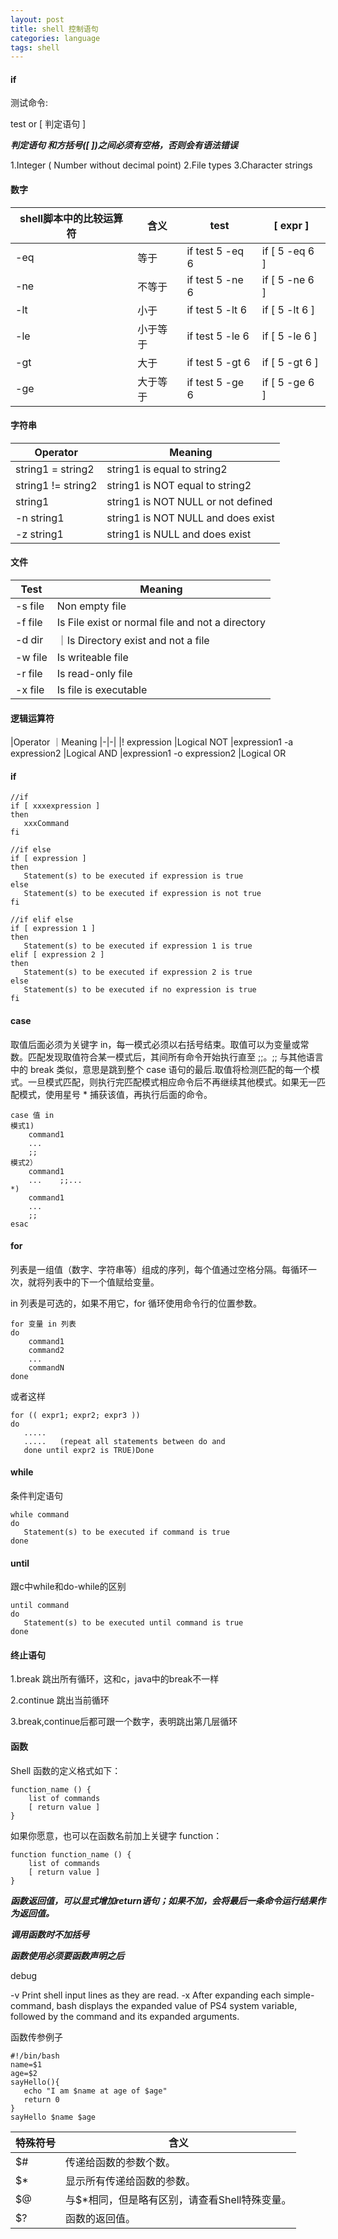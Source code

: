 ```yaml
---
layout: post
title: shell 控制语句
categories: language
tags: shell
---
```


#### if
测试命令:

test or [ ﻿判定语句 ]

***判定语句 和方括号([ ])之间必须有空格，否则会有语法错误***

1.Integer ( Number without decimal point)
2.File types
3.Character strings

#### 数字

| shell脚本中的比较运算符	 |含义	|test	|[ expr ]|
|-|-|-|-|
|-eq|	等于|if test 5 -eq 6 |if [ 5 -eq 6 ]
|-ne	|不等于|if test 5 -ne 6|if [ 5 -ne 6 ]
|-lt	|小于|if test 5 -lt 6|if [ 5 -lt 6 ]
|-le|	小于等于|if test 5 -le 6|if [ 5 -le 6 ]
|-gt	|大于|if test 5 -gt 6|if [ 5 -gt 6 ]
|-ge	|大于等于|if test 5 -ge 6|if [ 5 -ge 6 ]

#### 字符串

|Operator	|Meaning|
|-|-|
|string1 = string2	|string1 is equal to string2
|string1 != string2	|string1 is NOT equal to string2
|string1	|string1 is NOT NULL or not defined
|-n string1	|string1 is NOT NULL and does exist
|-z string1	|string1 is NULL and does exist

#### 文件

|Test	|Meaning|
|-|-|
|-s file  	|Non empty file
|-f file  	|Is File exist or normal file and not a directory
|-d dir   	|｜Is Directory exist and not a file
|-w file 	|Is writeable file
|-r file  	|Is read-only file
|-x file  	|Is file is executable

#### 逻辑运算符

|Operator           	｜Meaning
|-|-|
|! expression	|Logical NOT
|expression1  -a  expression2	|Logical AND
|expression1  -o  expression2	|Logical OR

#### if

    //if
    if [ xxxexpression ]
    then
       xxxCommand
    fi

    //if else
    if [ expression ]
    then
       Statement(s) to be executed if expression is true
    else
       Statement(s) to be executed if expression is not true
    fi

    //if elif else
    if [ expression 1 ]
    then
       Statement(s) to be executed if expression 1 is true
    elif [ expression 2 ]
    then
       Statement(s) to be executed if expression 2 is true
    else
       Statement(s) to be executed if no expression is true
    fi
#### case
取值后面必须为关键字 in，每一模式必须以右括号结束。取值可以为变量或常数。匹配发现取值符合某一模式后，其间所有命令开始执行直至 ;;。;; 与其他语言中的 break 类似，意思是跳到整个 case 语句的最后.取值将检测匹配的每一个模式。一旦模式匹配，则执行完匹配模式相应命令后不再继续其他模式。如果无一匹配模式，使用星号 * 捕获该值，再执行后面的命令。

    case 值 in
    模式1)
        command1
        ...
        ;;
    模式2）
        command1
        ...    ;;...
    *)
        command1
        ...
        ;;
    esac

#### for
列表是一组值（数字、字符串等）组成的序列，每个值通过空格分隔。每循环一次，就将列表中的下一个值赋给变量。

in 列表是可选的，如果不用它，for 循环使用命令行的位置参数。

    for 变量 in 列表
    do
        command1
        command2
        ...
        commandN
    done

或者这样

    for (( expr1; expr2; expr3 ))
    do
       .....
       .....   (repeat all statements between do and
       done until expr2 is TRUE)Done

#### while
条件判定语句

    while command
    do
       Statement(s) to be executed if command is true
    done

#### until
跟c中while和do-while的区别

    until command
    do
       Statement(s) to be executed until command is true
    done

#### 终止语句
1.break 跳出所有循环，这和c，java中的break不一样

2.continue 跳出当前循环

3.break,continue后都可跟一个数字，表明跳出第几层循环

#### 函数
Shell 函数的定义格式如下：

    function_name () {
        list of commands
        [ return value ]
    }

如果你愿意，也可以在函数名前加上关键字 function：

    function function_name () {
        list of commands
        [ return value ]
    }

***函数返回值，可以显式增加return语句；如果不加，会将最后一条命令运行结果作为返回值。***

***调用函数时不加括号***

***函数使用必须要函数声明之后***

debug

-v Print shell input lines as they are read.
-x After expanding each simple-command, bash displays the expanded value of PS4 system variable, followed by the command and its expanded arguments.

函数传参例子

    #!/bin/bash
    name=$1
    age=$2
    sayHello(){
       echo "I am $name at age of $age"
       return 0
    }
    sayHello $name $age

|特殊符号 |含义|
|-|-|
|$#|	传递给函数的参数个数。|
|$*	|显示所有传递给函数的参数。|
|$@	|与$*相同，但是略有区别，请查看Shell特殊变量。|
|$?|	函数的返回值。|